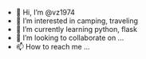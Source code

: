 - 👋 Hi, I’m @vz1974
- 👀 I’m interested in camping, traveling
- 🌱 I’m currently learning python, flask
- 💞️ I’m looking to collaborate on ...
- 📫 How to reach me ...

<!---
vz1974/vz1974 is a ✨ special ✨ repository because its `README.md` (this file) appears on your GitHub profile.
You can click the Preview link to take a look at your changes.
--->
